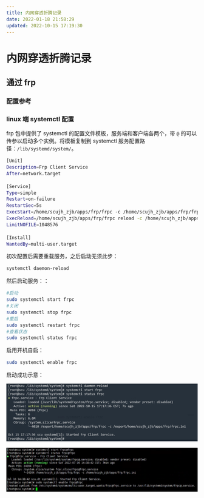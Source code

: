 ```yaml
---
title: 内网穿透折腾记录
date: 2022-01-18 21:58:29
updated: 2022-10-15 17:19:30
---
```


# 内网穿透折腾记录

## 通过 frp

### 配置参考

### linux 端 systemctl 配置

frp 包中提供了 systemctl 的配置文件模板，服务端和客户端各两个，带 `@` 的可以传参以启动多个实例。将模板复制到 systemctl 服务配置路径：`/lib/systemd/system/`。

```bash
[Unit]
Description=Frp Client Service
After=network.target

[Service]
Type=simple
Restart=on-failure
RestartSec=5s
ExecStart=/home/scujh_zjb/apps/frp/frpc -c /home/scujh_zjb/apps/frp/frpc.ini
ExecReload=/home/scujh_zjb/apps/frp/frpc reload -c /home/scujh_zjb/apps/frp/frpc.ini
LimitNOFILE=1048576

[Install]
WantedBy=multi-user.target
```

初次配置后需要重载服务，之后启动无须此步：

```bash
systemctl daemon-reload
```

然后启动服务：：

```bash
#启动 
sudo systemctl start frpc 
#关闭 
sudo systemctl stop frpc 
#重启 
sudo systemctl restart frpc 
#查看状态 
sudo systemctl status frpc
```

启用开机自启：

```bash
sudo systemctl enable frpc
```

启动成功示意：

![](../assets/-.png)

![](../assets/64206bdbbad90a9ab4ba1aa3889a2e05.png)
